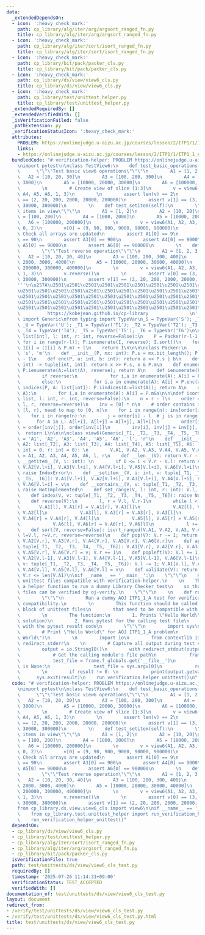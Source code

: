```yaml
---
data:
  _extendedDependsOn:
  - icon: ':heavy_check_mark:'
    path: cp_library/alg/iter/arg/argsort_ranged_fn.py
    title: cp_library/alg/iter/arg/argsort_ranged_fn.py
  - icon: ':heavy_check_mark:'
    path: cp_library/alg/iter/sort/isort_ranged_fn.py
    title: cp_library/alg/iter/sort/isort_ranged_fn.py
  - icon: ':heavy_check_mark:'
    path: cp_library/bit/pack/packer_cls.py
    title: cp_library/bit/pack/packer_cls.py
  - icon: ':heavy_check_mark:'
    path: cp_library/ds/view/view6_cls.py
    title: cp_library/ds/view/view6_cls.py
  - icon: ':heavy_check_mark:'
    path: cp_library/test/unittest_helper.py
    title: cp_library/test/unittest_helper.py
  _extendedRequiredBy: []
  _extendedVerifiedWith: []
  _isVerificationFailed: false
  _pathExtension: py
  _verificationStatusIcon: ':heavy_check_mark:'
  attributes:
    PROBLEM: https://onlinejudge.u-aizu.ac.jp/courses/lesson/2/ITP1/1/ITP1_1_A
    links:
    - https://onlinejudge.u-aizu.ac.jp/courses/lesson/2/ITP1/1/ITP1_1_A
  bundledCode: "# verification-helper: PROBLEM https://onlinejudge.u-aizu.ac.jp/courses/lesson/2/ITP1/1/ITP1_1_A\n\
    \nimport pytest\n\nclass TestView6:\n    def test_basic_operations(self):\n  \
    \      \"\"\"Test basic view6 operations\"\"\"\n        A1 = [1, 2, 3]\n     \
    \   A2 = [10, 20, 30]\n        A3 = [100, 200, 300]\n        A4 = [1000, 2000,\
    \ 3000]\n        A5 = [10000, 20000, 30000]\n        A6 = [100000, 200000, 300000]\n\
    \        \n        # Create view of slice [1:3]\n        v = view6(A1, A2, A3,\
    \ A4, A5, A6, 1, 3)\n        \n        assert len(v) == 2\n        assert v[0]\
    \ == (2, 20, 200, 2000, 20000, 200000)\n        assert v[1] == (3, 30, 300, 3000,\
    \ 30000, 300000)\n        \n    def test_setitem(self):\n        \"\"\"Test setting\
    \ items in view\"\"\"\n        A1 = [1, 2]\n        A2 = [10, 20]\n        A3\
    \ = [100, 200]\n        A4 = [1000, 2000]\n        A5 = [10000, 20000]\n     \
    \   A6 = [100000, 200000]\n        \n        v = view6(A1, A2, A3, A4, A5, A6,\
    \ 0, 2)\n        v[0] = (9, 90, 900, 9000, 90000, 900000)\n        \n        #\
    \ Check all arrays are updated\n        assert A1[0] == 9\n        assert A2[0]\
    \ == 90\n        assert A3[0] == 900\n        assert A4[0] == 9000\n        assert\
    \ A5[0] == 90000\n        assert A6[0] == 900000\n        \n    def test_reverse(self):\n\
    \        \"\"\"Test reverse operation\"\"\"\n        A1 = [1, 2, 3, 4]\n     \
    \   A2 = [10, 20, 30, 40]\n        A3 = [100, 200, 300, 400]\n        A4 = [1000,\
    \ 2000, 3000, 4000]\n        A5 = [10000, 20000, 30000, 40000]\n        A6 = [100000,\
    \ 200000, 300000, 400000]\n        \n        v = view6(A1, A2, A3, A4, A5, A6,\
    \ 1, 3)\n        v.reverse()\n        \n        assert v[0] == (3, 30, 300, 3000,\
    \ 30000, 300000)\n        assert v[1] == (2, 20, 200, 2000, 20000, 200000)\n\n\
    '''\n\u257A\u2501\u2501\u2501\u2501\u2501\u2501\u2501\u2501\u2501\u2501\u2501\u2501\
    \u2501\u2501\u2501\u2501\u2501\u2501\u2501\u2501\u2501\u2501\u2501\u2501\u2501\
    \u2501\u2501\u2501\u2501\u2501\u2501\u2501\u2501\u2501\u2501\u2501\u2501\u2501\
    \u2501\u2501\u2501\u2501\u2501\u2501\u2501\u2501\u2501\u2501\u2501\u2501\u2501\
    \u2501\u2501\u2501\u2501\u2501\u2501\u2501\u2501\u2501\u2501\u2501\u2578\n   \
    \          https://kobejean.github.io/cp-library               \n'''\nfrom typing\
    \ import Generic\nfrom typing import TypeVar\n_S = TypeVar('S'); _T = TypeVar('T');\
    \ _U = TypeVar('U'); _T1 = TypeVar('T1'); _T2 = TypeVar('T2'); _T3 = TypeVar('T3');\
    \ _T4 = TypeVar('T4'); _T5 = TypeVar('T5'); _T6 = TypeVar('T6')\n\n\n\n\ndef argsort_ranged(A:\
    \ list[int], l: int, r: int, reverse=False):\n    P = Packer(r-l-1); I = [A[l+i]\
    \ for i in range(r-l)]; P.ienumerate(I, reverse); I.sort()\n    for i in range(r-l):\
    \ I[i] = (I[i] & P.m) + l\n    return I\n\n\n\nclass Packer:\n    __slots__ =\
    \ 's', 'm'\n    def __init__(P, mx: int): P.s = mx.bit_length(); P.m = (1 << P.s)\
    \ - 1\n    def enc(P, a: int, b: int): return a << P.s | b\n    def dec(P, x:\
    \ int) -> tuple[int, int]: return x >> P.s, x & P.m\n    def enumerate(P, A, reverse=False):\
    \ P.ienumerate(A:=list(A), reverse); return A\n    def ienumerate(P, A, reverse=False):\n\
    \        if reverse:\n            for i,a in enumerate(A): A[i] = P.enc(-a, i)\n\
    \        else:\n            for i,a in enumerate(A): A[i] = P.enc(a, i)\n    def\
    \ indices(P, A: list[int]): P.iindices(A:=list(A)); return A\n    def iindices(P,\
    \ A):\n        for i,a in enumerate(A): A[i] = P.m&a\n\n\ndef isort_ranged(*L:\
    \ list, l: int, r: int, reverse=False):\n    n = r - l\n    order = argsort_ranged(L[0],\
    \ l, r, reverse=reverse)\n    inv = [0] * n\n    # order contains indices in range\
    \ [l, r), need to map to [0, n)\n    for i in range(n): inv[order[i]-l] = i\n\
    \    for i in range(n):\n        j = order[i] - l  # j is in range [0, n)\n  \
    \      for A in L: A[l+i], A[l+j] = A[l+j], A[l+i]\n        order[inv[i]], order[inv[j]]\
    \ = order[inv[j]], order[inv[i]]\n        inv[i], inv[j] = inv[j], inv[i]\n  \
    \  return L\n\n\n\nclass view6(Generic[_T1, _T2, _T3, _T4, _T5, _T6]):\n    __slots__\
    \ = 'A1', 'A2', 'A3', 'A4', 'A5', 'A6', 'l', 'r'\n    def __init__(V, A1: list[_T1],\
    \ A2: list[_T2], A3: list[_T3], A4: list[_T4], A5: list[_T5], A6: list[_T6], l:\
    \ int = 0, r: int = 0): \n        V.A1, V.A2, V.A3, V.A4, V.A5, V.A6, V.l, V.r\
    \ = A1, A2, A3, A4, A5, A6, l, r\n    def __len__(V): return V.r - V.l\n    def\
    \ __getitem__(V, i: int): \n        if 0 <= i < V.r - V.l: return V.A1[V.l+i],\
    \ V.A2[V.l+i], V.A3[V.l+i], V.A4[V.l+i], V.A5[V.l+i], V.A6[V.l+i]\n        else:\
    \ raise IndexError\n    def __setitem__(V, i: int, v: tuple[_T1, _T2, _T3, _T4,\
    \ _T5, _T6]): V.A1[V.l+i], V.A2[V.l+i], V.A3[V.l+i], V.A4[V.l+i], V.A5[V.l+i],\
    \ V.A6[V.l+i] = v\n    def __contains__(V, v: tuple[_T1, _T2, _T3, _T4, _T5, _T6]):\
    \ raise NotImplemented\n    def set_range(V, l: int, r: int): V.l, V.r = l, r\n\
    \    def index(V, v: tuple[_T1, _T2, _T3, _T4, _T5, _T6]): raise NotImplemented\n\
    \    def reverse(V):\n        l, r = V.l, V.r-1\n        while l < r: \n     \
    \       V.A1[l], V.A1[r] = V.A1[r], V.A1[l]\n            V.A2[l], V.A2[r] = V.A2[r],\
    \ V.A2[l]\n            V.A3[l], V.A3[r] = V.A3[r], V.A3[l]\n            V.A4[l],\
    \ V.A4[r] = V.A4[r], V.A4[l]\n            V.A5[l], V.A5[r] = V.A5[r], V.A5[l]\n\
    \            V.A6[l], V.A6[r] = V.A6[r], V.A6[l]\n            l += 1; r -= 1\n\
    \    def sort(V, reverse=False): isort_ranged(V.A1, V.A2, V.A3, V.A4, V.A5, V.A6,\
    \ l=V.l, r=V.r, reverse=reverse)\n    def pop(V): V.r -= 1; return V.A1[V.r],\
    \ V.A2[V.r], V.A3[V.r], V.A4[V.r], V.A5[V.r], V.A6[V.r]\n    def append(V, v:\
    \ tuple[_T1, _T2, _T3, _T4, _T5, _T6]): V.A1[V.r], V.A2[V.r], V.A3[V.r], V.A4[V.r],\
    \ V.A5[V.r], V.A6[V.r] = v; V.r += 1\n    def popleft(V): V.l += 1; return V.A1[V.l-1],\
    \ V.A2[V.l-1], V.A3[V.l-1], V.A4[V.l-1], V.A5[V.l-1], V.A6[V.l-1]\n    def appendleft(V,\
    \ v: tuple[_T1, _T2, _T3, _T4, _T5, _T6]): V.l -= 1; V.A1[V.l], V.A2[V.l], V.A3[V.l],\
    \ V.A4[V.l], V.A5[V.l], V.A6[V.l] = v\n    def validate(V): return 0 <= V.l <=\
    \ V.r <= len(V.A1)\n\nif __name__ == '__main__':\n    \"\"\"\n    Helper for making\
    \ unittest files compatible with verification-helper.\n    \n    This module provides\
    \ a helper function to run a dummy Library Checker test\n    so that unittest\
    \ files can be verified by oj-verify.\n    \"\"\"\n    \n    def run_verification_helper_unittest():\n\
    \        \"\"\"\n        Run a dummy AOJ ITP1_1_A test for verification-helper\
    \ compatibility.\n        \n        This function should be called in the __main__\
    \ block of unittest files\n        that need to be compatible with verification-helper.\n\
    \        \n        The function:\n        1. Prints \"Hello World\" (AOJ ITP1_1_A\
    \ solution)\n        2. Runs pytest for the calling test file\n        3. Exits\
    \ with the pytest result code\n        \"\"\"\n        import sys\n        \n\
    \        # Print \"Hello World\" for AOJ ITP1_1_A problem\n        print(\"Hello\
    \ World\")\n        \n        import io\n        from contextlib import redirect_stdout,\
    \ redirect_stderr\n    \n        # Capture all output during test execution\n\
    \        output = io.StringIO()\n        with redirect_stdout(output), redirect_stderr(output):\n\
    \            # Get the calling module's file path\n            frame = sys._getframe(1)\n\
    \            test_file = frame.f_globals.get('__file__')\n            if test_file\
    \ is None:\n                test_file = sys.argv[0]\n            result = pytest.main([test_file])\n\
    \        \n        if result != 0: \n            print(output.getvalue())\n  \
    \      sys.exit(result)\n    run_verification_helper_unittest()\n"
  code: "# verification-helper: PROBLEM https://onlinejudge.u-aizu.ac.jp/courses/lesson/2/ITP1/1/ITP1_1_A\n\
    \nimport pytest\n\nclass TestView6:\n    def test_basic_operations(self):\n  \
    \      \"\"\"Test basic view6 operations\"\"\"\n        A1 = [1, 2, 3]\n     \
    \   A2 = [10, 20, 30]\n        A3 = [100, 200, 300]\n        A4 = [1000, 2000,\
    \ 3000]\n        A5 = [10000, 20000, 30000]\n        A6 = [100000, 200000, 300000]\n\
    \        \n        # Create view of slice [1:3]\n        v = view6(A1, A2, A3,\
    \ A4, A5, A6, 1, 3)\n        \n        assert len(v) == 2\n        assert v[0]\
    \ == (2, 20, 200, 2000, 20000, 200000)\n        assert v[1] == (3, 30, 300, 3000,\
    \ 30000, 300000)\n        \n    def test_setitem(self):\n        \"\"\"Test setting\
    \ items in view\"\"\"\n        A1 = [1, 2]\n        A2 = [10, 20]\n        A3\
    \ = [100, 200]\n        A4 = [1000, 2000]\n        A5 = [10000, 20000]\n     \
    \   A6 = [100000, 200000]\n        \n        v = view6(A1, A2, A3, A4, A5, A6,\
    \ 0, 2)\n        v[0] = (9, 90, 900, 9000, 90000, 900000)\n        \n        #\
    \ Check all arrays are updated\n        assert A1[0] == 9\n        assert A2[0]\
    \ == 90\n        assert A3[0] == 900\n        assert A4[0] == 9000\n        assert\
    \ A5[0] == 90000\n        assert A6[0] == 900000\n        \n    def test_reverse(self):\n\
    \        \"\"\"Test reverse operation\"\"\"\n        A1 = [1, 2, 3, 4]\n     \
    \   A2 = [10, 20, 30, 40]\n        A3 = [100, 200, 300, 400]\n        A4 = [1000,\
    \ 2000, 3000, 4000]\n        A5 = [10000, 20000, 30000, 40000]\n        A6 = [100000,\
    \ 200000, 300000, 400000]\n        \n        v = view6(A1, A2, A3, A4, A5, A6,\
    \ 1, 3)\n        v.reverse()\n        \n        assert v[0] == (3, 30, 300, 3000,\
    \ 30000, 300000)\n        assert v[1] == (2, 20, 200, 2000, 20000, 200000)\n\n\
    from cp_library.ds.view.view6_cls import view6\n\nif __name__ == '__main__':\n\
    \    from cp_library.test.unittest_helper import run_verification_helper_unittest\n\
    \    run_verification_helper_unittest()"
  dependsOn:
  - cp_library/ds/view/view6_cls.py
  - cp_library/test/unittest_helper.py
  - cp_library/alg/iter/sort/isort_ranged_fn.py
  - cp_library/alg/iter/arg/argsort_ranged_fn.py
  - cp_library/bit/pack/packer_cls.py
  isVerificationFile: true
  path: test/unittests/ds/view/view6_cls_test.py
  requiredBy: []
  timestamp: '2025-07-26 11:14:31+09:00'
  verificationStatus: TEST_ACCEPTED
  verifiedWith: []
documentation_of: test/unittests/ds/view/view6_cls_test.py
layout: document
redirect_from:
- /verify/test/unittests/ds/view/view6_cls_test.py
- /verify/test/unittests/ds/view/view6_cls_test.py.html
title: test/unittests/ds/view/view6_cls_test.py
---
```

